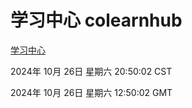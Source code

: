 # 学习中心 colearnhub
[学习中心](http://219.139.197.74:56308/colearnhub/)

2024年 10月 26日 星期六 20:50:02 CST

2024年 10月 26日 星期六 12:50:02 GMT

